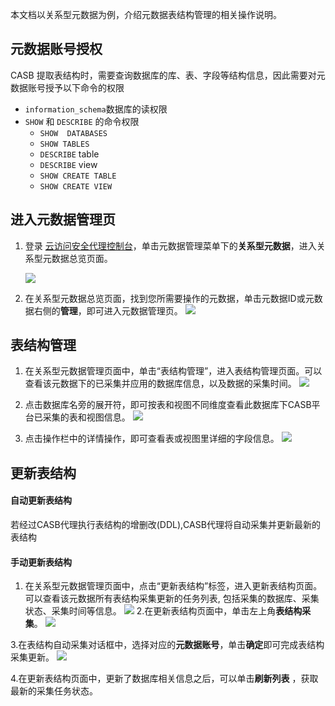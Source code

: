 本文档以关系型元数据为例，介绍元数据表结构管理的相关操作说明。

## 元数据账号授权
CASB 提取表结构时，需要查询数据库的库、表、字段等结构信息，因此需要对元数据账号授予以下命令的权限
* `information_schema`数据库的读权限
* `SHOW` 和 `DESCRIBE` 的命令权限
    * `SHOW  DATABASES`
    * `SHOW TABLES`
    * `DESCRIBE` table
    * `DESCRIBE` view
    * `SHOW CREATE TABLE`
    * `SHOW CREATE VIEW`

## 进入元数据管理页
1. 登录 [云访问安全代理控制台](https://console.cloud.tencent.com/casb)，单击元数据管理菜单下的**关系型元数据**，进入关系型元数据总览页面。

   ![](https://main.qcloudimg.com/raw/35abfec3265505b16c6a242e4ab6bf48.png)

2. 在关系型元数据总览页面，找到您所需要操作的元数据，单击元数据ID或元数据右侧的**管理**，即可进入元数据管理页。
   ![](https://main.qcloudimg.com/raw/637c9ceb4a107049531b8e6ad2791ee0.png)

## 表结构管理
1. 在关系型元数据管理页面中，单击“表结构管理”，进入表结构管理页面。可以查看该元数据下的已采集并应用的数据库信息，以及数据的采集时间。
   ![](https://qcloudimg.tencent-cloud.cn/raw/34909c9123bdcd118d77264d2a3ee688.png)

2. 点击数据库名旁的展开符，即可按表和视图不同维度查看此数据库下CASB平台已采集的表和视图信息。
   ![](https://qcloudimg.tencent-cloud.cn/raw/435981c65cebb8502e78819abbad5afa.png)
3. 点击操作栏中的详情操作，即可查看表或视图里详细的字段信息。
   ![](https://qcloudimg.tencent-cloud.cn/raw/981dd1fa8a237b1e058b323b2689d897.png)
    

[](id:GXBJG)
## 更新表结构
#### 自动更新表结构

若经过CASB代理执行表结构的增删改(DDL),CASB代理将自动采集并更新最新的表结构

#### 手动更新表结构
1. 在关系型元数据管理页面中，点击“更新表结构”标签，进入更新表结构页面。可以查看该元数据所有表结构采集更新的任务列表, 包括采集的数据库、采集状态、采集时间等信息。
    ![](https://qcloudimg.tencent-cloud.cn/raw/07f3e48e74d246289891fd2e2dbe1157.png)
2.在更新表结构页面中，单击左上角**表结构采集**。
    ![](https://qcloudimg.tencent-cloud.cn/raw/da83e76e3702c9c15a7dd70219ea1b37.png)

3.在表结构自动采集对话框中，选择对应的**元数据账号**，单击**确定**即可完成表结构采集更新。 
    ![](https://qcloudimg.tencent-cloud.cn/raw/264d6e93bca2ee27522bb637f4b59cce.png)

4.在更新表结构页面中，更新了数据库相关信息之后，可以单击**刷新列表** ，获取最新的采集任务状态。
